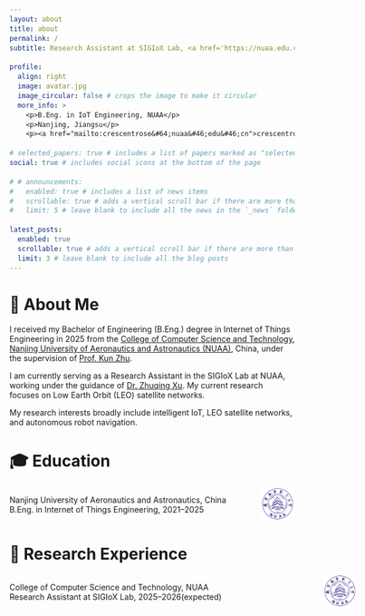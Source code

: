 ```yaml
---
layout: about
title: about
permalink: /
subtitle: Research Assistant at SIGIoX Lab, <a href='https://nuaa.edu.cn/'>NUAA</a>.

profile:
  align: right
  image: avatar.jpg
  image_circular: false # crops the image to make it circular
  more_info: >
    <p>B.Eng. in IoT Engineering, NUAA</p>
    <p>Nanjing, Jiangsu</p>
    <p><a href="mailto:crescentrose&#64;nuaa&#46;edu&#46;cn">crescentrose&#64;nuaa&#46;edu&#46;cn</a></p>

# selected_papers: true # includes a list of papers marked as "selected={true}"
social: true # includes social icons at the bottom of the page

# # announcements:
#   enabled: true # includes a list of news items
#   scrollable: true # adds a vertical scroll bar if there are more than 3 news items
#   limit: 5 # leave blank to include all the news in the `_news` folder

latest_posts:
  enabled: true
  scrollable: true # adds a vertical scroll bar if there are more than 3 new posts items
  limit: 3 # leave blank to include all the blog posts
---
```


# 👋 About Me

<!-- I received my B.Eng. degree in Internet of Things Engineering in 2025 from <a href="https://cs.nuaa.edu.cn/">College of Computer Science and Technology</a>, <a href="https://nuaa.edu.cn/">Nanjing University of Aeronautics and Astronautics (NUAA)</a>, China, under the supervision of <a href="http://inet-nuaa.cn/kunzhu/">Prof. Kun Zhu</a>. I am currently serving as a Research Assistant in the SIGIoX Lab at NUAA working under the guidance of <a href="https://faculty.nuaa.edu.cn/xuzhuqing/zh_CN/index.htm">Dr. Zhuqing Xu</a> on research related to LEO satellite networks. My research interests include intelligent IoT, LEO satellite networks, and autonomous robot navigation. -->

I received my Bachelor of Engineering (B.Eng.) degree in Internet of Things Engineering in 2025 from the <a href="https://cs.nuaa.edu.cn/">College of Computer Science and Technology</a>, <a href="https://nuaa.edu.cn/">Nanjing University of Aeronautics and Astronautics (NUAA)</a>, China, under the supervision of <a href="http://inet-nuaa.cn/kunzhu/">Prof. Kun Zhu</a>.

I am currently serving as a Research Assistant in the SIGIoX Lab at NUAA, working under the guidance of <a href="https://faculty.nuaa.edu.cn/xuzhuqing/zh_CN/index.htm">Dr. Zhuqing Xu</a>. My current research focuses on Low Earth Orbit (LEO) satellite networks.

My research interests broadly include intelligent IoT, LEO satellite networks, and autonomous robot navigation.

# 🎓 Education

<div style="display: flex; align-items: center; justify-content: space-between;">
  <div style="text-align: left;">
    Nanjing University of Aeronautics and Astronautics, China <br>
    B.Eng. in Internet of Things Engineering, 2021–2025
  </div>
  <div style="text-align: right;">
    <img src="assets/img/nuaa-logo.png" width="60" alt="NUAA Logo" />
  </div>
</div>

# 🔬 Research Experience

<div style="width: 614px; margin-left: auto; margin-right: 0;">

  <div style="display: flex; align-items: center; justify-content: space-between;">
    <div style="text-align: left;">
      College of Computer Science and Technology, NUAA<br>
      Research Assistant at SIGIoX Lab, 2025–2026(expected)
    </div>
    <div style="text-align: right;">
      <img src="assets/img/nuaa-logo.png" width="60" alt="NUAA Logo" />
    </div>
  </div>

</div>
